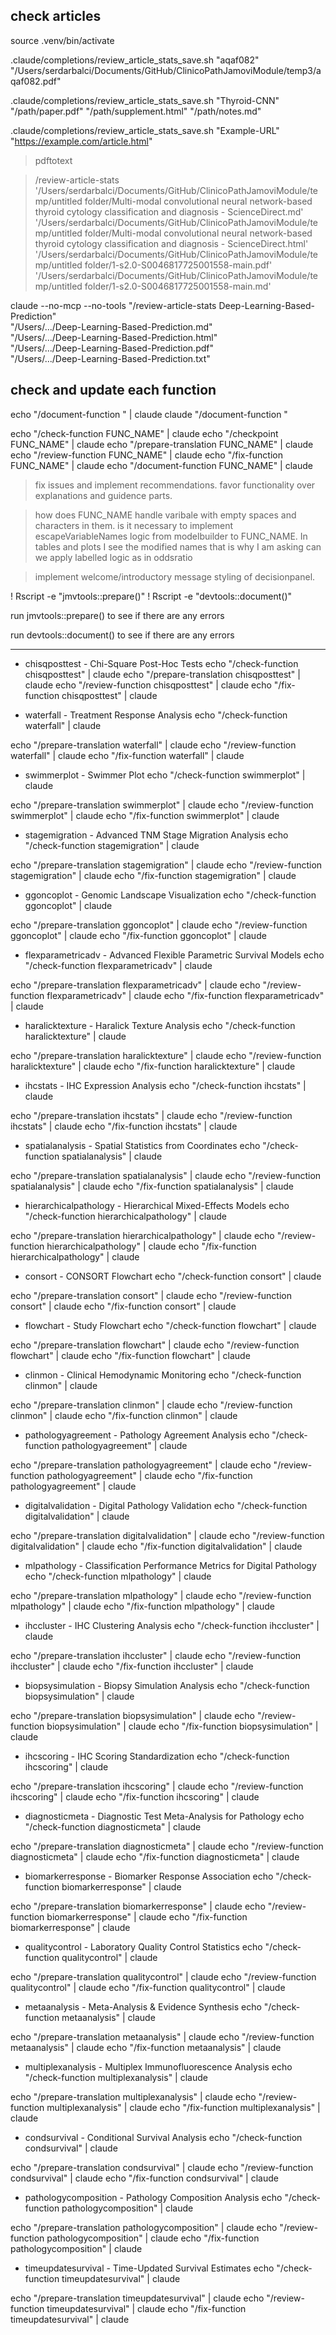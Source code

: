 ## check articles

source .venv/bin/activate

.claude/completions/review_article_stats_save.sh "aqaf082" \
  "/Users/serdarbalci/Documents/GitHub/ClinicoPathJamoviModule/temp3/aqaf082.pdf"

.claude/completions/review_article_stats_save.sh "Thyroid-CNN" \
  "/path/paper.pdf" "/path/supplement.html" "/path/notes.md"

.claude/completions/review_article_stats_save.sh "Example-URL" \
  "<https://example.com/article.html>"

> pdftotext

> /review-article-stats '/Users/serdarbalci/Documents/GitHub/ClinicoPathJamoviModule/temp/untitled folder/Multi-modal convolutional neural network-based thyroid cytology classification and diagnosis - ScienceDirect.md'
'/Users/serdarbalci/Documents/GitHub/ClinicoPathJamoviModule/temp/untitled folder/Multi-modal convolutional neural network-based thyroid cytology classification and diagnosis - ScienceDirect.html'
'/Users/serdarbalci/Documents/GitHub/ClinicoPathJamoviModule/temp/untitled folder/1-s2.0-S0046817725001558-main.pdf'
'/Users/serdarbalci/Documents/GitHub/ClinicoPathJamoviModule/temp/untitled folder/1-s2.0-S0046817725001558-main.md'

claude --no-mcp --no-tools "/review-article-stats Deep-Learning-Based-Prediction" \
  "/Users/.../Deep-Learning-Based-Prediction.md" \
  "/Users/.../Deep-Learning-Based-Prediction.html" \
  "/Users/.../Deep-Learning-Based-Prediction.pdf" \
  "/Users/.../Deep-Learning-Based-Prediction.txt"

## check and update each function

echo "/document-function " | claude
claude "/document-function "

echo "/check-function FUNC_NAME" | claude
echo "/checkpoint FUNC_NAME" | claude
echo "/prepare-translation FUNC_NAME" | claude
echo "/review-function FUNC_NAME" | claude
echo "/fix-function FUNC_NAME" | claude
echo "/document-function FUNC_NAME" | claude

> fix issues and implement recommendations. favor functionality over explanations and guidence parts.

> how does FUNC_NAME handle varibale with empty spaces and characters in them.
is it necessary to implement escapeVariableNames logic from modelbuilder to FUNC_NAME.
In tables and plots I see the modified names that is why I am asking
can we apply labelled logic as in oddsratio

> implement welcome/introductory message styling of decisionpanel.

! Rscript -e "jmvtools::prepare()"
! Rscript -e "devtools::document()"

run jmvtools::prepare() to see if there are any errors

run devtools::document() to see if there are any errors

***





- chisqposttest - Chi-Square Post-Hoc Tests
echo "/check-function chisqposttest" | claude
echo "/prepare-translation chisqposttest" | claude
echo "/review-function chisqposttest" | claude
echo "/fix-function chisqposttest" | claude


- waterfall - Treatment Response Analysis
echo "/check-function waterfall" | claude

echo "/prepare-translation waterfall" | claude
echo "/review-function waterfall" | claude
echo "/fix-function waterfall" | claude


- swimmerplot - Swimmer Plot
echo "/check-function swimmerplot" | claude

echo "/prepare-translation swimmerplot" | claude
echo "/review-function swimmerplot" | claude
echo "/fix-function swimmerplot" | claude


- stagemigration - Advanced TNM Stage Migration Analysis
echo "/check-function stagemigration" | claude

echo "/prepare-translation stagemigration" | claude
echo "/review-function stagemigration" | claude
echo "/fix-function stagemigration" | claude


- ggoncoplot - Genomic Landscape Visualization
echo "/check-function ggoncoplot" | claude

echo "/prepare-translation ggoncoplot" | claude
echo "/review-function ggoncoplot" | claude
echo "/fix-function ggoncoplot" | claude


- flexparametricadv - Advanced Flexible Parametric Survival Models
echo "/check-function flexparametricadv" | claude

echo "/prepare-translation flexparametricadv" | claude
echo "/review-function flexparametricadv" | claude
echo "/fix-function flexparametricadv" | claude


- haralicktexture - Haralick Texture Analysis
echo "/check-function haralicktexture" | claude

echo "/prepare-translation haralicktexture" | claude
echo "/review-function haralicktexture" | claude
echo "/fix-function haralicktexture" | claude


- ihcstats - IHC Expression Analysis
echo "/check-function ihcstats" | claude

echo "/prepare-translation ihcstats" | claude
echo "/review-function ihcstats" | claude
echo "/fix-function ihcstats" | claude


- spatialanalysis - Spatial Statistics from Coordinates
echo "/check-function spatialanalysis" | claude

echo "/prepare-translation spatialanalysis" | claude
echo "/review-function spatialanalysis" | claude
echo "/fix-function spatialanalysis" | claude


- hierarchicalpathology - Hierarchical Mixed-Effects Models
echo "/check-function hierarchicalpathology" | claude

echo "/prepare-translation hierarchicalpathology" | claude
echo "/review-function hierarchicalpathology" | claude
echo "/fix-function hierarchicalpathology" | claude


- consort - CONSORT Flowchart
echo "/check-function consort" | claude

echo "/prepare-translation consort" | claude
echo "/review-function consort" | claude
echo "/fix-function consort" | claude


- flowchart - Study Flowchart
echo "/check-function flowchart" | claude

echo "/prepare-translation flowchart" | claude
echo "/review-function flowchart" | claude
echo "/fix-function flowchart" | claude


- clinmon - Clinical Hemodynamic Monitoring
echo "/check-function clinmon" | claude

echo "/prepare-translation clinmon" | claude
echo "/review-function clinmon" | claude
echo "/fix-function clinmon" | claude


- pathologyagreement - Pathology Agreement Analysis
echo "/check-function pathologyagreement" | claude

echo "/prepare-translation pathologyagreement" | claude
echo "/review-function pathologyagreement" | claude
echo "/fix-function pathologyagreement" | claude


- digitalvalidation - Digital Pathology Validation
echo "/check-function digitalvalidation" | claude

echo "/prepare-translation digitalvalidation" | claude
echo "/review-function digitalvalidation" | claude
echo "/fix-function digitalvalidation" | claude


- mlpathology - Classification Performance Metrics for Digital Pathology
echo "/check-function mlpathology" | claude

echo "/prepare-translation mlpathology" | claude
echo "/review-function mlpathology" | claude
echo "/fix-function mlpathology" | claude


- ihccluster - IHC Clustering Analysis
echo "/check-function ihccluster" | claude

echo "/prepare-translation ihccluster" | claude
echo "/review-function ihccluster" | claude
echo "/fix-function ihccluster" | claude


- biopsysimulation - Biopsy Simulation Analysis
echo "/check-function biopsysimulation" | claude

echo "/prepare-translation biopsysimulation" | claude
echo "/review-function biopsysimulation" | claude
echo "/fix-function biopsysimulation" | claude


- ihcscoring - IHC Scoring Standardization
echo "/check-function ihcscoring" | claude

echo "/prepare-translation ihcscoring" | claude
echo "/review-function ihcscoring" | claude
echo "/fix-function ihcscoring" | claude


- diagnosticmeta - Diagnostic Test Meta-Analysis for Pathology
echo "/check-function diagnosticmeta" | claude

echo "/prepare-translation diagnosticmeta" | claude
echo "/review-function diagnosticmeta" | claude
echo "/fix-function diagnosticmeta" | claude


- biomarkerresponse - Biomarker Response Association
echo "/check-function biomarkerresponse" | claude

echo "/prepare-translation biomarkerresponse" | claude
echo "/review-function biomarkerresponse" | claude
echo "/fix-function biomarkerresponse" | claude


- qualitycontrol - Laboratory Quality Control Statistics
echo "/check-function qualitycontrol" | claude

echo "/prepare-translation qualitycontrol" | claude
echo "/review-function qualitycontrol" | claude
echo "/fix-function qualitycontrol" | claude


- metaanalysis - Meta-Analysis & Evidence Synthesis
echo "/check-function metaanalysis" | claude

echo "/prepare-translation metaanalysis" | claude
echo "/review-function metaanalysis" | claude
echo "/fix-function metaanalysis" | claude




- multiplexanalysis - Multiplex Immunofluorescence Analysis
echo "/check-function multiplexanalysis" | claude

echo "/prepare-translation multiplexanalysis" | claude
echo "/review-function multiplexanalysis" | claude
echo "/fix-function multiplexanalysis" | claude


- condsurvival - Conditional Survival Analysis
echo "/check-function condsurvival" | claude

echo "/prepare-translation condsurvival" | claude
echo "/review-function condsurvival" | claude
echo "/fix-function condsurvival" | claude


- pathologycomposition - Pathology Composition Analysis
echo "/check-function pathologycomposition" | claude

echo "/prepare-translation pathologycomposition" | claude
echo "/review-function pathologycomposition" | claude
echo "/fix-function pathologycomposition" | claude


- timeupdatesurvival - Time-Updated Survival Estimates
echo "/check-function timeupdatesurvival" | claude

echo "/prepare-translation timeupdatesurvival" | claude
echo "/review-function timeupdatesurvival" | claude
echo "/fix-function timeupdatesurvival" | claude


